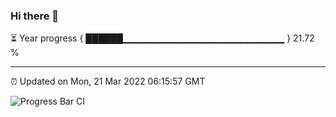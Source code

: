 ### Hi there 👋

⏳ Year progress { ██████▁▁▁▁▁▁▁▁▁▁▁▁▁▁▁▁▁▁▁▁▁▁▁▁ } 21.72 %

---

⏰ Updated on Mon, 21 Mar 2022 06:15:57 GMT

![Progress Bar CI](https://github.com/liununu/liununu/workflows/Progress%20Bar%20CI/badge.svg)
